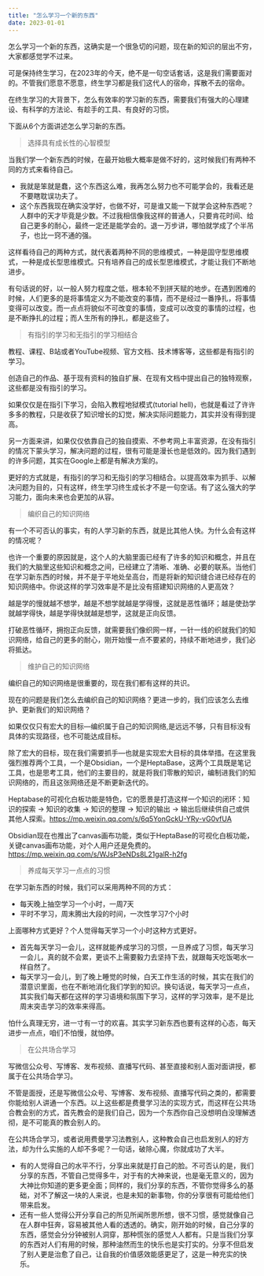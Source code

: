 ```yaml
---
title: "怎么学习一个新的东西"
date: 2023-01-01
---
```

<link rel="stylesheet" type="text/css" href="/common.css">

怎么学习一个新的东西，这确实是一个很急切的问题，现在新的知识的层出不穷，大家都感觉学不过来。

可是保持终生学习，在2023年的今天，绝不是一句空话套话，这是我们需要面对的。不管我们愿意不愿意，终生学习都是我们这代人的宿命，挥散不去的宿命。

在终生学习的大背景下，怎么有效率的学习新的东西，需要我们有强大的心理建设、有科学的方法论、有趁手的工具、有良好的习惯。

下面从6个方面讲述怎么学习新的东西。

<blockquote class="blockquote">选择具有成长性的心智模型</blockquote>

当我们学一个新东西的时候，在最开始极大概率是做不好的，这时候我们有两种不同的方式来看待自己。

- 我就是笨就是蠢，这个东西这么难，我再怎么努力也不可能学会的，我看还是不要瞎耽误功夫了。
- 这个东西我现在确实没学好，也做不好，可是谁又能一下就学会这种东西呢？人群中的天才毕竟是少数。不过我相信像我这样的普通人，只要肯花时间、给自己更多的耐心，最终一定还是能学会的。退一万步讲，哪怕就学成了个半吊子，也比一窍不通的强。

这样看待自己的两种方式，就代表着两种不同的思维模式，一种是固守型思维模式，一种是成长型思维模式。只有培养自己的成长型思维模式，才能让我们不断地进步。

有句话说的好，以一般人努力程度之低，根本轮不到拼天赋的地步。在遇到困难的时候，人们更多的是将事情定义为不能改变的事情，而不是经过一番挣扎，将事情变得可以改变。而一点点将貌似不可改变的事情，变成可以改变的事情的过程，也是不断挣扎的过程；而人生所有的挣扎，都是这些了。

<blockquote class="blockquote">有指引的学习和无指引的学习相结合</blockquote>

教程、课程、B站或者YouTube视频、官方文档、技术博客等，这些都是有指引的学习。

创造自己的作品、基于现有资料的独自扩展、在现有文档中提出自己的独特观察，这些都是没有指引的学习。

如果仅仅是在指引下学习，会陷入教程地狱模式(tutorial hell)，也就是看过了许许多多的教程，只是收获了知识增长的幻觉，解决实际问题能力，其实并没有得到提高。

另一方面来讲，如果仅仅依靠自己的独自摸索、不参考网上丰富资源，在没有指引的情况下蒙头学习，解决问题的过程，很有可能是漫长也是低效的。因为我们遇到的许多问题，其实在Google上都是有解决方案的。

更好的方式就是，有指引的学习和无指引的学习相结合。以提高效率为抓手、以解决问题为目的，只有这样，终生学习终生成长才不是一句空话。有了这么强大的学习能力，面向未来也会更加的从容。

<blockquote class="blockquote">编织自己的知识网络</blockquote>

有一个不可否认的事实，有的人学习新的东西，就是比其他人快。为什么会有这样的情况呢？

也许一个重要的原因就是，这个人的大脑里面已经有了许多的知识和概念，并且在我们的大脑里这些知识和概念之间，已经建立了清晰、准确、必要的联系。当他们在学习新东西的时候，并不是于平地处垒高台，而是将新的知识缝合进已经存在的知识网络中。你说这样的学习效率是不是比没有搭建知识网络的人更高效？

越是学的慢就越不想学，越是不想学就越是学得慢，这就是恶性循环；越是使劲学就越学得快，越是学得快就越是想学，这就是正向反馈。

打破恶性循环，拥抱正向反馈，就需要我们像织网一样，一针一线的织就我们的知识网络，给自己的更多的耐心，刚开始慢一点不要紧的，持续不断地进步，我们必将抵达。

<blockquote class="blockquote">维护自己的知识网络</blockquote>

编织自己的知识网络是很重要的，现在我们都有这样的共识。

现在的问题是我们怎么去编织自己的知识网络？更进一步的，我们应该怎么去维护、更新我们的知识网络？

如果仅仅只有宏大的目标—编织属于自己的知识网络,是远远不够，只有目标没有具体的实现路径，也不可能达成目标。

除了宏大的目标，现在我们需要抓手—也就是实现宏大目标的具体举措。在这里我强烈推荐两个工具，一个是Obsidian，一个是HeptaBase，这两个工具既是笔记工具，也是思考工具，他们的主要目的，就是将我们零散的知识，编制进我们的知识网络的，而且这张网络还是不断更新迭代的。

Heptabase的可视化白板功能是特色，它的愿景是打造这样一个知识的闭环：知识的探索 → 知识的收集 → 知识的整理 → 知识的输出 → 输出后继续供自己或供其他人探索。https://mp.weixin.qq.com/s/6q5YonGckU-YRy-vG0vfUA

Obsidian现在也推出了canvas画布功能，类似于HeptaBase的可视化白板功能，关键canvas画布功能，对个人用户还是免费的。   https://mp.weixin.qq.com/s/WJsP3eNDs8L21galR-h2fg

<blockquote class="blockquote">养成每天学习一点点的习惯</blockquote>

在学习新东西的时候，我们可以采用两种不同的方式：

- 每天晚上抽空学习一个小时，一周7天
- 平时不学习，周末腾出大段的时间，一次性学习7个小时

上面哪种方式更好？个人觉得每天学习一个小时这种方式更好。

- 首先每天学习一会儿，这样就能养成学习的习惯，一旦养成了习惯，每天学习一会儿，真的就不会累，更谈不上需要毅力去坚持下去，就跟每天吃饭喝水一样自然了。
- 每天学习一会儿，到了晚上睡觉的时候，白天工作生活的时候，其实在我们的潜意识里面，也在不断地消化我们学到的知识。换句话说，每天学习一点点，其实我们每天都在这样的学习语境和氛围下学习，这样的学习效率，是不是比周末突击学习的效率来得高。

怕什么真理无穷，进一寸有一寸的欢喜。其实学习新东西也要有这样的心态，每天进步一点点，咱们不怕慢，就怕停。

<blockquote class="blockquote">在公共场合学习</blockquote>

写微信公众号、写博客、发布视频、直播写代码、甚至直接和别人面对面讲授，都属于在公共场合学习。

不管是面授，还是写微信公众号、写博客、发布视频、直播写代码之类的，都需要你能给别人讲通一个东西。以上这些都是费曼学习法的实现方式，而这样在公共场合教会别的方式，首先教会的是我们自己，因为一个东西你自己没想明白没理解透彻，是不可能真的教会别人的。

在公共场合学习，或者说用费曼学习法教别人，这种教会自己也启发别人的好方法，却为什么实施的人却不多呢？一句话，破除心魔，你就成功了大半。

- 有的人觉得自己的水平不行，分享出来就是打自己的脸。不可否认的是，我们分享的东西，不管自己觉得多牛，对于有的大神来说，也是毫无意义的，因为大神比你知道的更多更全面；同样的，我们分享的东西，不管你觉得多么的基础，对不了解这一块的人来说，也是未知的新事物，你的分享很有可能给他们带来启发。
- 还有一些人觉得公开分享自己的所见所闻所思所想，很不习惯，感觉就像自己在人群中狂奔，容易被其他人看的透透的。确实，刚开始的时候，自己分享的东西，感觉会分分钟被别人洞穿，那种慌张的感觉人人都有。只是当我们分享的东西对人们有用的时候，那种油然而生的快乐也是实打实的。分享不但启发了别人更是治愈了自己，让自我的价值感效能感更足了，这是一种充实的快乐。
